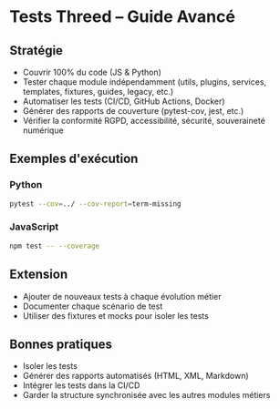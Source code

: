 # Tests Threed – Guide Avancé

## Stratégie
- Couvrir 100% du code (JS & Python)
- Tester chaque module indépendamment (utils, plugins, services, templates, fixtures, guides, legacy, etc.)
- Automatiser les tests (CI/CD, GitHub Actions, Docker)
- Générer des rapports de couverture (pytest-cov, jest, etc.)
- Vérifier la conformité RGPD, accessibilité, sécurité, souveraineté numérique

## Exemples d'exécution

### Python
```bash
pytest --cov=../ --cov-report=term-missing
```

### JavaScript
```bash
npm test -- --coverage
```

## Extension
- Ajouter de nouveaux tests à chaque évolution métier
- Documenter chaque scénario de test
- Utiliser des fixtures et mocks pour isoler les tests

## Bonnes pratiques
- Isoler les tests
- Générer des rapports automatisés (HTML, XML, Markdown)
- Intégrer les tests dans la CI/CD
- Garder la structure synchronisée avec les autres modules métiers
